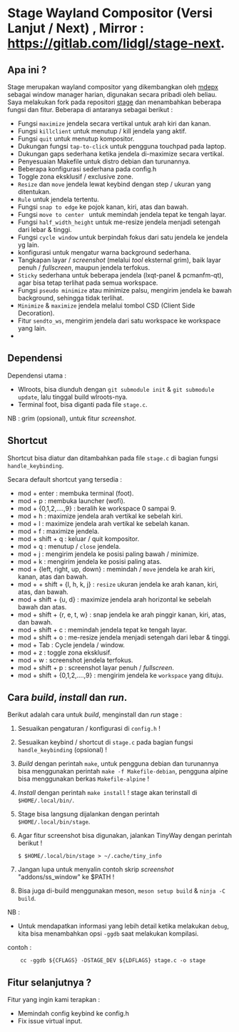# Stage Wayland Compositor (Versi Lanjut / Next) , Mirror : https://gitlab.com/lidgl/stage-next.

## Apa ini ?

Stage merupakan wayland compositor yang dikembangkan oleh [mdepx](https://github.com/mdepx) sebagai window manager harian, digunakan secara pribadi oleh beliau. Saya melakukan fork pada repositori [stage](https://github/mdepx/stage) dan menambahkan beberapa fungsi dan fitur. Beberapa di antaranya sebagai berikut :

- Fungsi `maximize` jendela secara vertikal untuk arah kiri dan kanan.
- Fungsi `killclient` untuk menutup / kill jendela yang aktif.
- Fungsi `quit` untuk menutup kompositor.
- Dukungan fungsi `tap-to-click` untuk pengguna touchpad pada laptop.
- Dukungan gaps sederhana ketika jendela di-maximize secara vertikal.
- Penyesuaian Makefile untuk distro debian dan turunannya.
- Beberapa konfigurasi sederhana pada config.h
- Toggle zona eksklusif / exclusive zone.
- `Resize` dan `move` jendela lewat keybind dengan step / ukuran yang ditentukan. 
- `Rule` untuk jendela tertentu. 
- Fungsi `snap to edge` ke pojok kanan, kiri, atas dan bawah.
- Fungsi `move to center ` untuk memindah jendela tepat ke tengah layar.
- Fungsi `half_width_height` untuk me-resize jendela menjadi setengah dari lebar & tinggi.
- Fungsi `cycle window` untuk berpindah fokus dari satu jendela ke jendela yg lain.
- konfigurasi untuk mengatur warna background sederhana.
- Tangkapan layar / _screenshot_ (melalui _tool_ eksternal grim), baik layar penuh / _fullscreen_, maupun jendela terfokus.
- `Sticky` sederhana untuk beberapa jendela (lxqt-panel & pcmanfm-qt), agar bisa tetap terlihat pada semua workspace.
- Fungsi `pseudo minimize` atau minimize palsu, mengirim jendela ke bawah background, sehingga tidak terlihat.
- `Minimize` & `maximize` jendela melalui tombol CSD (Client Side Decoration).
- Fitur `sendto_ws`, mengirim jendela dari satu workspace ke workspace yang lain.
- 

## Dependensi

Dependensi utama :

- Wlroots, bisa diunduh dengan `git submodule init` & `git submodule update`, lalu tinggal build wlroots-nya.
- Terminal foot, bisa diganti pada file `stage.c`.

NB : grim (opsional), untuk fitur _screenshot_.

## Shortcut

Shortcut bisa diatur dan ditambahkan pada file `stage.c` di bagian fungsi `handle_keybinding`.

Secara default shortcut yang tersedia :

- mod + enter : membuka terminal (foot).
- mod + p : membuka launcher (wofi).
- mod + {0,1,2,....,9} : beralih ke workspace 0 sampai 9.
- mod + h : maximize jendela arah vertikal ke sebelah kiri.
- mod + l : maximize jendela arah vertikal ke sebelah kanan.
- mod + f : maximize jendela.
- mod + shift + q : keluar / quit kompositor.
- mod + q : menutup / `close` jendela.
- mod + j : mengirim jendela ke posisi paling bawah / minimize.
- mod + k : mengirim jendela ke posisi paling atas.
- mod + {left, right, up, down} : memindah / `move` jendela ke arah kiri, kanan, atas dan bawah.
- mod + + shift + {l, h, k, j} : `resize` ukuran jendela ke arah kanan, kiri, atas, dan bawah.
- mod + shift + {u, d} : maximize jendela arah horizontal ke sebelah bawah dan atas.
- mod + shift + {r, e, t, w} : snap jendela ke arah pinggir kanan, kiri, atas, dan bawah.
- mod + shift + c : memindah jendela tepat ke tengah layar.
- mod + shift + o : me-resize jendela menjadi setengah dari lebar & tinggi.
- mod + Tab : Cycle jendela / window.
- mod + z : toggle zona eksklusif.
- mod + w : screenshot jendela terfokus.
- mod + shift + p : screenshot layar penuh / _fullscreen_.
- mod + shift + {0,1,2,....,9} : mengirim jendela ke `workspace` yang dituju. 

## Cara *build*, *install* dan *run*.

Berikut adalah cara untuk *build*, menginstall dan *run* stage :

1. Sesuaikan pengaturan / konfigurasi di `config.h` !
1. Sesuaikan keybind / shortcut di `stage.c` pada bagian fungsi `handle_keybinding` (opsional) ! 
1. *Build* dengan perintah `make`, untuk pengguna debian dan turunannya bisa menggunakan perintah `make -f Makefile-debian`, pengguna alpine bisa menggunakan berkas `Makefile-alpine` !
1. *Install* dengan perintah `make install` ! stage akan terinstall di `$HOME/.local/bin/`.
1. Stage bisa langsung dijalankan dengan perintah `$HOME/.local/bin/stage`.
1. Agar fitur screenshot bisa digunakan, jalankan TinyWay dengan perintah berikut !

    ```
    $ $HOME/.local/bin/stage > ~/.cache/tiny_info
    ```

1. Jangan lupa untuk menyalin contoh skrip _screenshot_ "addons/ss_window" ke $PATH !
1. Bisa juga di-build menggunakan meson, `meson setup build` & `ninja -C build`. 

NB :

- Untuk mendapatkan informasi yang lebih detail ketika melakukan `debug`, kita bisa menambahkan opsi `-ggdb` saat melakukan kompilasi.

contoh :

```
	cc -ggdb ${CFLAGS} -DSTAGE_DEV ${LDFLAGS} stage.c -o stage

```

## Fitur selanjutnya ?

Fitur yang ingin kami terapkan :

- Memindah config keybind ke config.h
- Fix issue virtual input.

